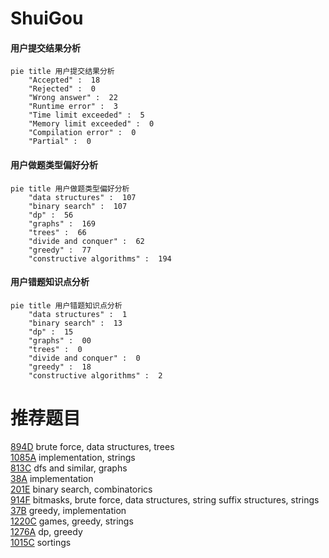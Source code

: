 # ShuiGou

<!-- tabs:start -->



#### **用户提交结果分析**

```mermaid
pie title 用户提交结果分析
    "Accepted" :  18
    "Rejected" :  0
    "Wrong answer" :  22
    "Runtime error" :  3
    "Time limit exceeded" :  5
    "Memory limit exceeded" :  0
    "Compilation error" :  0
    "Partial" :  0
```

#### **用户做题类型偏好分析**

```mermaid
pie title 用户做题类型偏好分析
    "data structures" :  107
    "binary search" :  107
    "dp" :  56
    "graphs" :  169
    "trees" :  66
    "divide and conquer" :  62
    "greedy" :  77
    "constructive algorithms" :  194
```
#### **用户错题知识点分析**

```mermaid
pie title 用户错题知识点分析
    "data structures" :  1
    "binary search" :  13
    "dp" :  15
    "graphs" :  00
    "trees" :  0
    "divide and conquer" :  0
    "greedy" :  18
    "constructive algorithms" :  2
```



<!-- tabs:end -->
# 推荐题目
[894D](https://codeforces.com/contest/894/problem/D)		brute force,
                        data structures,
                        trees		  
[1085A](https://codeforces.com/contest/1085/problem/A)		implementation,
                        strings		  
[813C](https://codeforces.com/contest/813/problem/C)		dfs and similar,
                        graphs		  
[38A](https://codeforces.com/contest/38/problem/A)		implementation		  
[201E](https://codeforces.com/contest/201/problem/E)		binary search,
                        combinatorics		  
[914F](https://codeforces.com/contest/914/problem/F)		bitmasks,
                        brute force,
                        data structures,
                        string suffix structures,
                        strings		  
[37B](https://codeforces.com/contest/37/problem/B)		greedy,
                        implementation		  
[1220C](https://codeforces.com/contest/1220/problem/C)		games,
                        greedy,
                        strings		  
[1276A](https://codeforces.com/contest/1276/problem/A)		dp,
                        greedy		  
[1015C](https://codeforces.com/contest/1015/problem/C)		sortings		  
